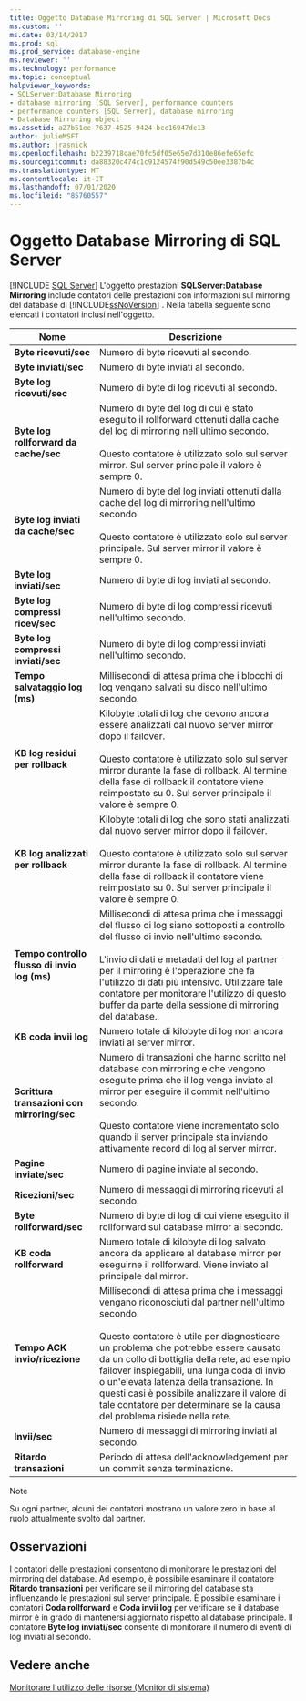 ```yaml
---
title: Oggetto Database Mirroring di SQL Server | Microsoft Docs
ms.custom: ''
ms.date: 03/14/2017
ms.prod: sql
ms.prod_service: database-engine
ms.reviewer: ''
ms.technology: performance
ms.topic: conceptual
helpviewer_keywords:
- SQLServer:Database Mirroring
- database mirroring [SQL Server], performance counters
- performance counters [SQL Server], database mirroring
- Database Mirroring object
ms.assetid: a27b51ee-7637-4525-9424-bcc16947dc13
author: julieMSFT
ms.author: jrasnick
ms.openlocfilehash: b2239718cae70fc5df05e65e7d310e86efe65efc
ms.sourcegitcommit: da88320c474c1c9124574f90d549c50ee3387b4c
ms.translationtype: HT
ms.contentlocale: it-IT
ms.lasthandoff: 07/01/2020
ms.locfileid: "85760557"
---
```

# <a name="sql-server-database-mirroring-object"></a>Oggetto Database Mirroring di SQL Server
 [!INCLUDE [SQL Server](../../includes/applies-to-version/sqlserver.md)]
  L'oggetto prestazioni **SQLServer:Database Mirroring** include contatori delle prestazioni con informazioni sul mirroring del database di [!INCLUDE[ssNoVersion](../../includes/ssnoversion-md.md)] . Nella tabella seguente sono elencati i contatori inclusi nell'oggetto.  
  
|Nome|Descrizione|  
|----------|-----------------|  
|**Byte ricevuti/sec**|Numero di byte ricevuti al secondo.|  
|**Byte inviati/sec**|Numero di byte inviati al secondo.|  
|**Byte log ricevuti/sec**|Numero di byte di log ricevuti al secondo.|  
|**Byte log rollforward da cache/sec**|Numero di byte del log di cui è stato eseguito il rollforward ottenuti dalla cache del log di mirroring nell'ultimo secondo.<br /><br /> Questo contatore è utilizzato solo sul server mirror. Sul server principale il valore è sempre 0.|  
|**Byte log inviati da cache/sec**|Numero di byte del log inviati ottenuti dalla cache del log di mirroring nell'ultimo secondo.<br /><br /> Questo contatore è utilizzato solo sul server principale. Sul server mirror il valore è sempre 0.|  
|**Byte log inviati/sec**|Numero di byte di log inviati al secondo.|  
|**Byte log compressi ricev/sec**|Numero di byte di log compressi ricevuti nell'ultimo secondo.|  
|**Byte log compressi inviati/sec**|Numero di byte di log compressi inviati nell'ultimo secondo.|  
|**Tempo salvataggio log (ms)**|Millisecondi di attesa prima che i blocchi di log vengano salvati su disco nell'ultimo secondo.|  
|**KB log residui per rollback**|Kilobyte totali di log che devono ancora essere analizzati dal nuovo server mirror dopo il failover.<br /><br /> Questo contatore è utilizzato solo sul server mirror durante la fase di rollback. Al termine della fase di rollback il contatore viene reimpostato su 0. Sul server principale il valore è sempre 0.|  
|**KB log analizzati per rollback**|Kilobyte totali di log che sono stati analizzati dal nuovo server mirror dopo il failover.<br /><br /> Questo contatore è utilizzato solo sul server mirror durante la fase di rollback. Al termine della fase di rollback il contatore viene reimpostato su 0. Sul server principale il valore è sempre 0.|  
|**Tempo controllo flusso di invio log (ms)**|Millisecondi di attesa prima che i messaggi del flusso di log siano sottoposti a controllo del flusso di invio nell'ultimo secondo.<br /><br /> L'invio di dati e metadati del log al partner per il  mirroring è l'operazione che fa l'utilizzo di dati più intensivo. Utilizzare tale contatore per monitorare l'utilizzo di questo buffer da parte della sessione di mirroring del database.|  
|**KB coda invii log**|Numero totale di kilobyte di log non ancora inviati al server mirror.|  
|**Scrittura transazioni con mirroring/sec**|Numero di transazioni che hanno scritto nel database con mirroring e che vengono eseguite prima che il log venga inviato al mirror per eseguire il commit nell'ultimo secondo.<br /><br /> Questo contatore viene incrementato solo quando il server principale sta inviando attivamente record di log al server mirror.|  
|**Pagine inviate/sec**|Numero di pagine inviate al secondo.|  
|**Ricezioni/sec**|Numero di messaggi di mirroring ricevuti al secondo.|  
|**Byte rollforward/sec**|Numero di byte di log di cui viene eseguito il rollforward sul database mirror al secondo.|  
|**KB coda rollforward**|Numero totale di kilobyte di log salvato ancora da applicare al database mirror per eseguirne il rollforward. Viene inviato al principale dal mirror.|  
|**Tempo ACK invio/ricezione**|Millisecondi di attesa prima che i messaggi vengano riconosciuti dal partner nell'ultimo secondo.<br /><br /> Questo contatore è utile per diagnosticare un problema che potrebbe essere causato da un collo di bottiglia della rete, ad esempio failover inspiegabili, una lunga coda di invio o un'elevata latenza della transazione. In questi casi è possibile analizzare il valore di tale contatore per determinare se la causa del problema risiede nella rete.|  
|**Invii/sec**|Numero di messaggi di mirroring inviati al secondo.|  
|**Ritardo transazioni**|Periodo di attesa dell'acknowledgement per un commit senza terminazione.|  
  
> [!NOTE]  
>  Su ogni partner, alcuni dei contatori mostrano un valore zero in base al ruolo attualmente svolto dal partner.  
  
## <a name="remarks"></a>Osservazioni  
 I contatori delle prestazioni consentono di monitorare le prestazioni del mirroring del database. Ad esempio, è possibile esaminare il contatore **Ritardo transazioni** per verificare se il mirroring del database sta influenzando le prestazioni sul server principale. È possibile esaminare i contatori **Coda rollforward** e **Coda invii log** per verificare se il database mirror è in grado di mantenersi aggiornato rispetto al database principale. Il contatore **Byte log inviati/sec** consente di monitorare il numero di eventi di log inviati al secondo.  
  
## <a name="see-also"></a>Vedere anche  
 [Monitorare l'utilizzo delle risorse &#40;Monitor di sistema&#41;](../../relational-databases/performance-monitor/monitor-resource-usage-system-monitor.md)  
  
  
